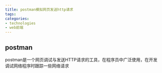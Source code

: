 ```yaml
---
title: postman模拟网页发送http请求
tags:
categories:
- technologies
- web前端
---
```


## postman

postman是一个网页调试与发送HTTP请求的工具，在程序员中广泛使用，在开发调试网络程序时跟踪一些网络请求








